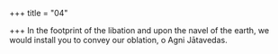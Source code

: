 +++
title = "04"

+++
In the footprint of the libation and upon the navel of the earth, we would install you to convey our oblation, o Agni Jātavedas.